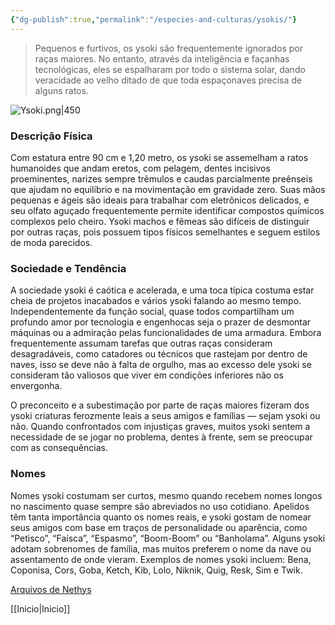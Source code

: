 ```yaml
---
{"dg-publish":true,"permalink":"/especies-and-culturas/ysokis/"}
---
```


> Pequenos e furtivos, os ysoki são frequentemente ignorados por raças maiores. No entanto, através da inteligência e façanhas tecnológicas, eles se espalharam por todo o sistema solar, dando veracidade ao velho ditado de que toda espaçonaves precisa de alguns ratos.

![Ysoki.png|450](/img/user/Assets/Imagens/Ra%C3%A7as/Ysoki.png)
### **Descrição Física**

Com estatura entre 90 cm e 1,20 metro, os ysoki se assemelham a ratos humanoides que andam eretos, com pelagem, dentes incisivos proeminentes, narizes sempre trêmulos e caudas parcialmente preênseis que ajudam no equilíbrio e na movimentação em gravidade zero. Suas mãos pequenas e ágeis são ideais para trabalhar com eletrônicos delicados, e seu olfato aguçado frequentemente permite identificar compostos químicos complexos pelo cheiro. Ysoki machos e fêmeas são difíceis de distinguir por outras raças, pois possuem tipos físicos semelhantes e seguem estilos de moda parecidos.

### **Sociedade e Tendência**

A sociedade ysoki é caótica e acelerada, e uma toca típica costuma estar cheia de projetos inacabados e vários ysoki falando ao mesmo tempo. Independentemente da função social, quase todos compartilham um profundo amor por tecnologia e engenhocas seja o prazer de desmontar máquinas ou a admiração pelas funcionalidades de uma armadura. Embora frequentemente assumam tarefas que outras raças consideram desagradáveis, como catadores ou técnicos que rastejam por dentro de naves, isso se deve não à falta de orgulho, mas ao excesso dele ysoki se consideram tão valiosos que viver em condições inferiores não os envergonha.

O preconceito e a subestimação por parte de raças maiores fizeram dos ysoki criaturas ferozmente leais a seus amigos e famílias — sejam ysoki ou não. Quando confrontados com injustiças graves, muitos ysoki sentem a necessidade de se jogar no problema, dentes à frente, sem se preocupar com as consequências.

### **Nomes**

Nomes ysoki costumam ser curtos, mesmo quando recebem nomes longos no nascimento quase sempre são abreviados no uso cotidiano. Apelidos têm tanta importância quanto os nomes reais, e ysoki gostam de nomear seus amigos com base em traços de personalidade ou aparência, como “Petisco”, “Faísca”, “Espasmo”, “Boom-Boom” ou “Banholama”. Alguns ysoki adotam sobrenomes de família, mas muitos preferem o nome da nave ou assentamento de onde vieram. Exemplos de nomes ysoki incluem: Bena, Coponisa, Cors, Goba, Ketch, Kib, Lolo, Niknik, Quig, Resk, Sim e Twik.

[Arquivos de Nethys](https://www.aonsrd.com/Races.aspx?ItemName=Ysoki)

[[Inicio\|Inicio]]